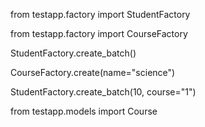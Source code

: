 from testapp.factory import StudentFactory

from testapp.factory import CourseFactory

StudentFactory.create_batch()

CourseFactory.create(name="science")

StudentFactory.create_batch(10, course="1")

from testapp.models import Course
